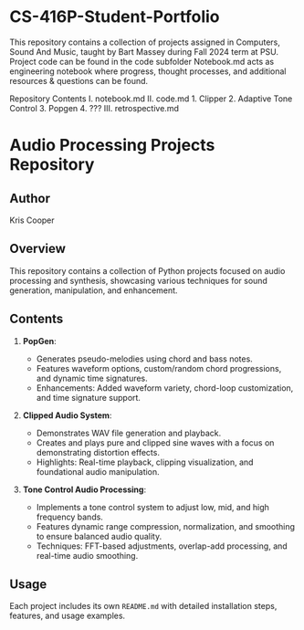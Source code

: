 # CS-416P-Student-Portfolio
This repository contains a collection of projects assigned in Computers, Sound And Music, taught by Bart Massey during Fall 2024 term at PSU.
Project code can be found in the code subfolder
Notebook.md acts as engineering notebook where progress, thought processes, and additional resources & questions can be found.

Repository Contents
  I.    notebook.md
  II.   code.md
      1.    Clipper
      2.    Adaptive Tone Control
      3.    Popgen
      4.    ???
  III.  retrospective.md

  # Audio Processing Projects Repository

## Author
Kris Cooper

## Overview
This repository contains a collection of Python projects focused on audio processing and synthesis, showcasing various techniques for sound generation, manipulation, and enhancement.

## Contents
1. **PopGen**:
   - Generates pseudo-melodies using chord and bass notes.
   - Features waveform options, custom/random chord progressions, and dynamic time signatures.
   - Enhancements: Added waveform variety, chord-loop customization, and time signature support.

2. **Clipped Audio System**:
   - Demonstrates WAV file generation and playback.
   - Creates and plays pure and clipped sine waves with a focus on demonstrating distortion effects.
   - Highlights: Real-time playback, clipping visualization, and foundational audio manipulation.

3. **Tone Control Audio Processing**:
   - Implements a tone control system to adjust low, mid, and high frequency bands.
   - Features dynamic range compression, normalization, and smoothing to ensure balanced audio quality.
   - Techniques: FFT-based adjustments, overlap-add processing, and real-time audio smoothing.

## Usage
Each project includes its own `README.md` with detailed installation steps, features, and usage examples.

